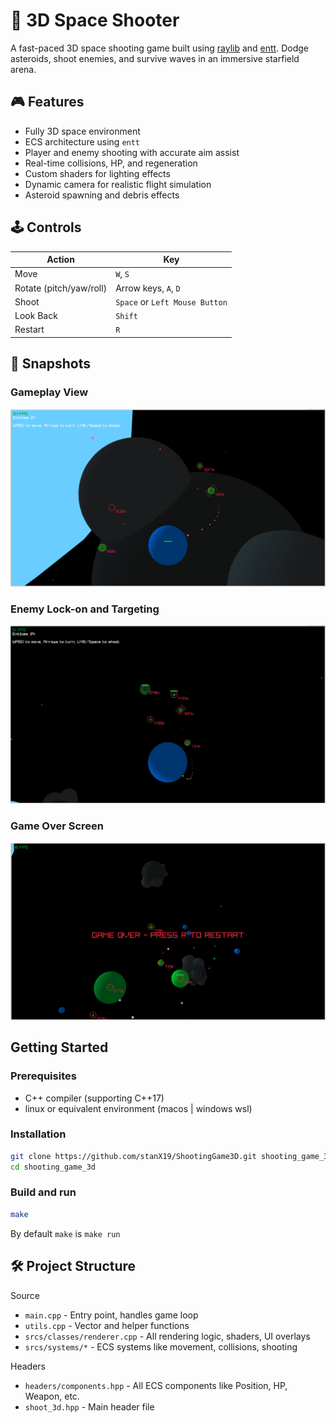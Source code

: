 # 🚀 3D Space Shooter

A fast-paced 3D space shooting game built using [raylib](https://www.raylib.com/) and [entt](https://github.com/skypjack/entt). Dodge asteroids, shoot enemies, and survive waves in an immersive starfield arena.

## 🎮 Features

- Fully 3D space environment
- ECS architecture using `entt`
- Player and enemy shooting with accurate aim assist
- Real-time collisions, HP, and regeneration
- Custom shaders for lighting effects  
- Dynamic camera for realistic flight simulation 
- Asteroid spawning and debris effects

## 🕹️ Controls

| Action         | Key |
|----------------|-----|
| Move           | `W`, `S` |
| Rotate (pitch/yaw/roll) | Arrow keys, `A`, `D` |
| Shoot          | `Space` or `Left Mouse Button` |
| Look Back      | `Shift` |
| Restart        | `R` |

## 📸 Snapshots

### Gameplay View
![Gameplay](assets/snapshots/img_7.png)

### Enemy Lock-on and Targeting
![Targeting](assets/snapshots/img_6.png)

### Game Over Screen
![Game Over](assets/snapshots/img_8.png)

## Getting Started

### Prerequisites

- C++ compiler (supporting C++17)
- linux or equivalent environment (macos | windows wsl)

### Installation
```bash
git clone https://github.com/stanX19/ShootingGame3D.git shooting_game_3d
cd shooting_game_3d
```

### Build and run
```bash
make
```
By default `make` is `make run`

## 🛠️ Project Structure

Source
- `main.cpp` - Entry point, handles game loop
- `utils.cpp` - Vector and helper functions
- `srcs/classes/renderer.cpp` - All rendering logic, shaders, UI overlays
- `srcs/systems/*` - ECS systems like movement, collisions, shooting

Headers
- `headers/components.hpp` - All ECS components like Position, HP, Weapon, etc.
- `shoot_3d.hpp` - Main header file
